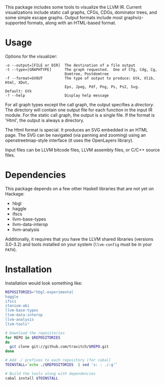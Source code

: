 This package includes some tools to visualize the LLVM IR.  Current
visualizations include static call graphs, CFGs, CDGs, dominator
trees, and some simple escape graphs.  Output formats include most
graphviz-supported formats, along with an HTML-based format.

# Usage

Options for the visualizer:

    -o --output=[FILE or DIR]  The destination of a file output
    -t --type=[GRAPHTYPE]      The graph requested.  One of Cfg, Cdg, Cg,
                               Domtree, Postdomtree
    -f --format=GVOUT          The type of output to produce: Gtk, Xlib, Html, XDot,
                               Eps, Jpeg, Pdf, Png, Ps, Ps2, Svg.  Default: Gtk
    -? --help                  Display help message


For all graph types except the call graph, the output specifies a
*directory*.  The directory will contain one output file for each
function in the input IR module.  For the static call graph, the
output is a single file.  If the format is 'Html', the output is
always a directory.

The Html format is special.  It produces an SVG embedded in an HTML
page.  The SVG can be navigated (via panning and zooming) using an
openstreetmap-style interface (it uses the OpenLayers library).

Input files can be LLVM bitcode files, LLVM assembly files, or C/C++ source
files.

# Dependencies

This package depends on a few other Haskell libraries that are not yet
on Hackage:

 * hbgl
 * haggle
 * ifscs
 * llvm-base-types
 * llvm-data-interop
 * llvm-analysis

Additionally, it requires that you have the LLVM shared libraries (versions
3.0-3.2) and tools installed on your system (`llvm-config` must be in your
`PATH`).

# Installation
Installation would look something like:

```bash
REPOSITORIES="hbgl-experimental
haggle
ifscs
itanium-abi
llvm-base-types
llvm-data-interop
llvm-analysis
llvm-tools"

# Download the repositories
for REPO in $REPOSITORIES
do
  git clone git://github.com/travitch/$REPO.git
done

# Add ./ prefixes to each repository (for cabal)
TOINSTALL=`echo ./$REPOSITORIES  | sed 's: : ./:g'`

# Build the tools along with dependencies
cabal install $TOINSTALL
```

